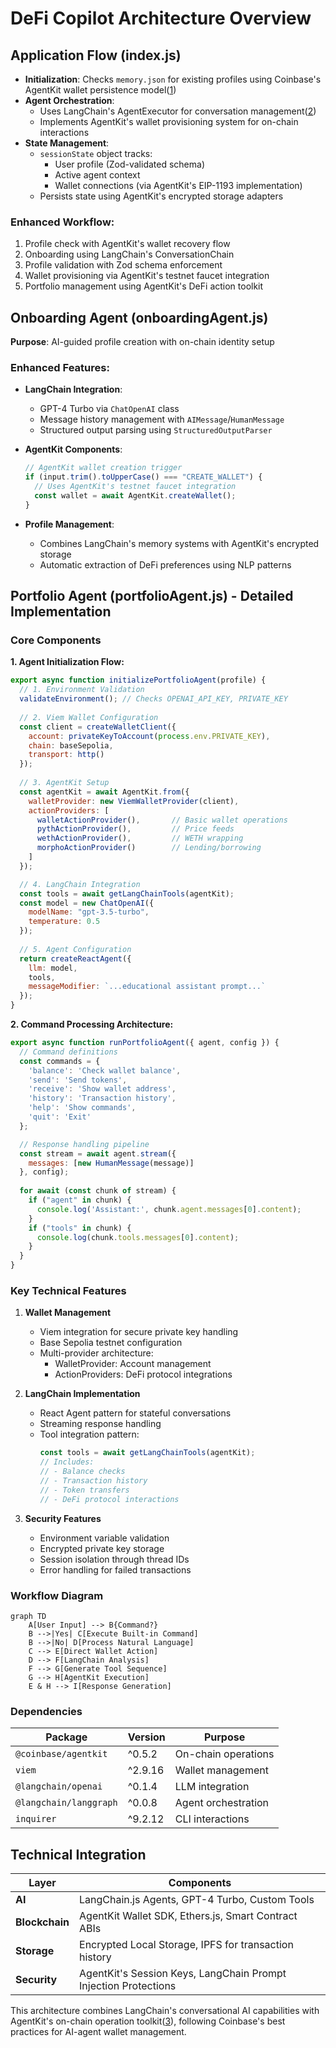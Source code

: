 # DeFi Copilot Architecture Overview

## Application Flow (index.js)
- **Initialization**: Checks `memory.json` for existing profiles using Coinbase's AgentKit wallet persistence model([1](https://github.com/coinbase/agentkit))
- **Agent Orchestration**:
  - Uses LangChain's AgentExecutor for conversation management([2](https://js.langchain.com/docs/modules/agents/))
  - Implements AgentKit's wallet provisioning system for on-chain interactions
- **State Management**:
  - `sessionState` object tracks:
    - User profile (Zod-validated schema)
    - Active agent context
    - Wallet connections (via AgentKit's EIP-1193 implementation)
  - Persists state using AgentKit's encrypted storage adapters

### Enhanced Workflow:
1. Profile check with AgentKit's wallet recovery flow
2. Onboarding using LangChain's ConversationChain
3. Profile validation with Zod schema enforcement
4. Wallet provisioning via AgentKit's testnet faucet integration
5. Portfolio management using AgentKit's DeFi action toolkit

## Onboarding Agent (onboardingAgent.js)
**Purpose**: AI-guided profile creation with on-chain identity setup

### Enhanced Features:
- **LangChain Integration**:
  - GPT-4 Turbo via `ChatOpenAI` class
  - Message history management with `AIMessage`/`HumanMessage`
  - Structured output parsing using `StructuredOutputParser`
  
- **AgentKit Components**:
  ```javascript
  // AgentKit wallet creation trigger
  if (input.trim().toUpperCase() === "CREATE_WALLET") {
    // Uses AgentKit's testnet faucet integration
    const wallet = await AgentKit.createWallet();
  }
  ```
- **Profile Management**:
  - Combines LangChain's memory systems with AgentKit's encrypted storage
  - Automatic extraction of DeFi preferences using NLP patterns

## Portfolio Agent (portfolioAgent.js) - Detailed Implementation

### Core Components
**1. Agent Initialization Flow:**
```javascript
export async function initializePortfolioAgent(profile) {
  // 1. Environment Validation
  validateEnvironment(); // Checks OPENAI_API_KEY, PRIVATE_KEY
  
  // 2. Viem Wallet Configuration
  const client = createWalletClient({
    account: privateKeyToAccount(process.env.PRIVATE_KEY),
    chain: baseSepolia,
    transport: http()
  });
  
  // 3. AgentKit Setup
  const agentKit = await AgentKit.from({
    walletProvider: new ViemWalletProvider(client),
    actionProviders: [
      walletActionProvider(),       // Basic wallet operations
      pythActionProvider(),         // Price feeds
      wethActionProvider(),         // WETH wrapping
      morphoActionProvider()        // Lending/borrowing
    ]
  });

  // 4. LangChain Integration
  const tools = await getLangChainTools(agentKit);
  const model = new ChatOpenAI({
    modelName: "gpt-3.5-turbo",
    temperature: 0.5
  });
  
  // 5. Agent Configuration
  return createReactAgent({
    llm: model,
    tools,
    messageModifier: `...educational assistant prompt...`
  });
}
```

**2. Command Processing Architecture:**
```javascript
export async function runPortfolioAgent({ agent, config }) {
  // Command definitions
  const commands = {
    'balance': 'Check wallet balance',
    'send': 'Send tokens',
    'receive': 'Show wallet address',
    'history': 'Transaction history',
    'help': 'Show commands',
    'quit': 'Exit'
  };

  // Response handling pipeline
  const stream = await agent.stream({ 
    messages: [new HumanMessage(message)] 
  }, config);
  
  for await (const chunk of stream) {
    if ("agent" in chunk) {
      console.log('Assistant:', chunk.agent.messages[0].content);
    } 
    if ("tools" in chunk) {
      console.log(chunk.tools.messages[0].content);
    }
  }
}
```

### Key Technical Features
1. **Wallet Management**
   - Viem integration for secure private key handling
   - Base Sepolia testnet configuration
   - Multi-provider architecture:
     - WalletProvider: Account management
     - ActionProviders: DeFi protocol integrations

2. **LangChain Implementation**
   - React Agent pattern for stateful conversations
   - Streaming response handling
   - Tool integration pattern:
     ```javascript
     const tools = await getLangChainTools(agentKit);
     // Includes:
     // - Balance checks
     // - Transaction history
     // - Token transfers
     // - DeFi protocol interactions
     ```

3. **Security Features**
   - Environment variable validation
   - Encrypted private key storage
   - Session isolation through thread IDs
   - Error handling for failed transactions

### Workflow Diagram
```mermaid
graph TD
    A[User Input] --> B{Command?}
    B -->|Yes| C[Execute Built-in Command]
    B -->|No| D[Process Natural Language]
    C --> E[Direct Wallet Action]
    D --> F[LangChain Analysis]
    F --> G[Generate Tool Sequence]
    G --> H[AgentKit Execution]
    E & H --> I[Response Generation]
```

### Dependencies
| Package | Version | Purpose |
|---------|---------|---------|
| `@coinbase/agentkit` | ^0.5.2 | On-chain operations |
| `viem` | ^2.9.16 | Wallet management |
| `@langchain/openai` | ^0.1.4 | LLM integration |
| `@langchain/langgraph` | ^0.0.8 | Agent orchestration |
| `inquirer` | ^9.2.12 | CLI interactions |

## Technical Integration
| Layer        | Components                                                                 |
|--------------|----------------------------------------------------------------------------|
| **AI**       | LangChain.js Agents, GPT-4 Turbo, Custom Tools                             |
| **Blockchain**| AgentKit Wallet SDK, Ethers.js, Smart Contract ABIs                       |
| **Storage**  | Encrypted Local Storage, IPFS for transaction history                     |
| **Security** | AgentKit's Session Keys, LangChain Prompt Injection Protections           |

This architecture combines LangChain's conversational AI capabilities with AgentKit's on-chain operation toolkit([3](https://github.com/coinbase/agentkit/blob/master/CONTRIBUTING-TYPESCRIPT.md)), following Coinbase's best practices for AI-agent wallet management.
